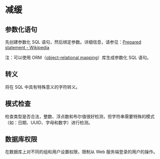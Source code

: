 # 减缓

## 参数化语句

先创建参数化 SQL 语句，然后绑定参数。详细信息，请参见：[Prepared statement - Wikipedia](https://en.wikipedia.org/wiki/Prepared_statement#C#_ADO.NET)

注：可以使用 ORM（[object-relational mapping](https://en.wikipedia.org/wiki/Object-relational_mapping)）库生成参数化 SQL 语句。

## 转义

将在 SQL 中具有特殊意义的字符转义。

## 模式检查

检查类型是否合法，整数、浮点数和布尔值很好检测，但字符串需要特殊的模式（如：日期、UUID、字母和数字）进行检测。

## 数据库权限

在数据库上对不同的组和用户设置权限，限制从 Web 服务端登录的用户的操作。
